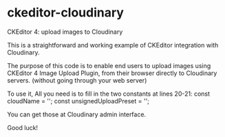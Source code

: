 # ckeditor-cloudinary
CKEditor 4: upload images to Cloudinary

This is a straightforward and working example of CKEditor integration with Cloudinary.

The purpose of this code is to enable end users to upload images using CKEditor 4 Image Upload Plugin, from their browser directly to Cloudinary servers. (without going through your web server)

To use it, All you need is to fill in the two constants at lines 20-21:
  const cloudName = '<Your cloudName>';
  const unsignedUploadPreset = '<Your unsignedUploadPreset>';

You can get those at Cloudinary admin interface.
  
  Good luck!
